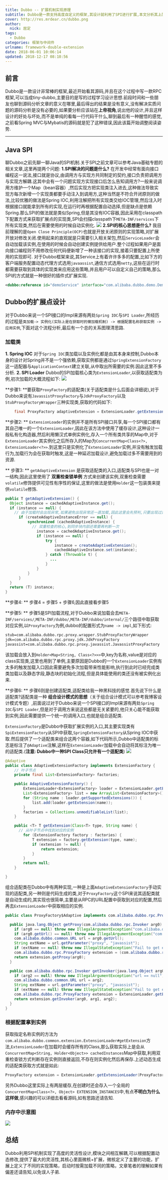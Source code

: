 ```yaml
---
title: Dubbo -- 扩展机制实现原理
subtitle: Dubbo是一款支持高度自定义的框架,其设计就利用了SPI进行扩展,本文分析其上层实现原理.
cover: http://res.mrdear.cn/dubbo.png
author: 
  nick: 屈定
tags:
  - Dubbo
categories: 框架与中间件
urlname: framework-double-extension
date: 2018-06-01 10:06:14
updated: 2018-12-17 08:10:56
---
```

## 前言
Dubbo是一款设计非常棒的框架,最近开始看其源码,并且在这个过程中写一款RPC框架,可以当成tiny-dubbo,主要目的是写的过程学习设计思想.前段时间和一些朋友也聊到源码分析文章的意义在哪里,最后得出的结果是没有意义,没有解决实质问题的源码分析是没有必要的,如果要分析应该站在**上帝视角**,说出他的设计,并且这样设计的好处与坏处,而不是单纯的看每一行代码干什么,聊到最后有一种醒悟的感觉,之前看Spring MVC与Mybatis的源码就是犯了这种错误,因此该篇开始调整阅读姿势.
- - - - -

## Java SPI
聊Dubbo之前先聊一聊Java的SPI机制.关于SPI之前文章可以参考Java基础专题的相关文章,这里再提两个问题:
**1.SPI解决的问题是什么?**
在开发中经常有面向接口编程这一说法,接口就是协议,由调用方与实现方共同制定的契约,接口负责把调用方与实现方解耦.这其中会有一个问题实现方实现接口后怎么告知调用方?一般来说调用方维护一个Map（bean容器）,然后实现方把实现类注入进去,这种做法导致实现方每次新增一个实现类都要手动注入到调用方,这种当然是不符合开闭原则的做法,比较优雅的做法是Spring IOC,利用注解把所有实现类交给IOC管理,然后注入时根据接口就能拿到所有的实现,在运行时再根据配置自动选择,但是缺点是依赖Spring.那么SPI的做法就是类似Spring,但是其没有IOC容器,因此采用在classpath下配置方式来获取扩展点的实现类,SPI会扫描classpath下`META-INF/services`下所有实现类,然后在需要使用的时候自动实例化.
![](http://res.mrdear.cn/1524974589.png)
**2.SPI的核心思想是什么?**
我目前理解的是`Open Close Principle(OCP)`也就是开放关闭原则的实现策略,对扩展开放对修改关闭.使用起来的直观就是只需要引入相关架包,然后`ServiceLoader`会自动加载该实例,在使用的时候会自动创建实例提供给用户.整个过程如果用户是面向接口编程则不用修改任何代码便新增了一种该接口的实现,接着只要配置上所使用的实现即可.
对于Dubbo框架来说,其Service上有着许许多多的配置,比如下方的客户端服务配置动态代理方式选用`javaassist`,通信方式选用`netty`,这些在运行时都需要获取到具体的实现类来应用这些策略,并且用户可以自定义自己的策略,那么SPI的方式就是一种很好的插件式扩展实现.
```xml
<dubbo:reference id="demoService" interface="com.alibaba.dubbo.demo.DemoService" proxy="javassist" client="netty"/>
```

## Dubbo的扩展点设计
对于Dubbo来说一个SPI接口的Impl来源有两处`Spring IOC`与`SPI Loader`,所经历的过程是`类加载-> 实例化(实际上是在获取时的懒加载机制) -> 根据配置名称获取实例 -> 应用实例`,下面对这个流程分析,最后有一个总的关系图理清思路.

### 加载类
**1. Spring IOC**
对于`Spring IOC`类加载以及实例化都是由其本身来控制,Dubbo本身的设计对Spring并不是一个强依赖,获取实例都是通过`SpringExtensionFactory`这一适配器与`ApplicationContext`建立关联,从中取出所需要的实例.因此这里不多分析.
**2. SPI Loader**
Dubbo的SPI加载核心类为`ExtensionLoader`,以获取适配类为例,初次加载的大概流程如下:
![](http://res.mrdear.cn/1524981360.png)

**步骤1: **要获取`ProxyFactory`的适配类(关于适配类是什么后面会详细说),对于Dubbo来说有`JavassistProxyFactory`与`JdkProxyFactory`以及`StubProxyFactoryWrapper`三种实现类,获取的代码如下:
```java
    final ProxyFactory adaptiveExtension = ExtensionLoader.getExtensionLoader(ProxyFactory.class).getAdaptiveExtension();
```

**步骤2: ** `ExtensionLoader`的实例并不是所有SPI接口共享,每一个SPI接口都有其自己唯一的一个`ExtensionLoader`,因此在该方法中使用了缓存设计,这种设计一般私有化构造器,然后利用懒汉式单例实例化,存入一个所有类共享的Map中,对于`ExtensionLoader`其实例化之后所存入的Map为`ConcurrentMap<Class<?>, ExtensionLoader<?>>`.到这里只是实例化了`ExtensionLoader`实例,并没有触发加载行为,加载行为会在获取时触发,这是一种延迟加载设计,避免加载过多不需要用到的资源.

** 步骤3: ** `getAdaptiveExtension` 是获取适配类的入口,适配类与SPI也是一对一结构,因此这里使用了 **双重检查锁单例** 方式来创建该实例,双重检查需要`volatile`修饰提供可见性有序性的保证,这里的做法是使用`Holder`这一包装类来提供`volatile`修饰.

```java
public T getAdaptiveExtension() {
  Object instance = cachedAdaptiveInstance.get();
  if (instance == null) {
    // 由于加载时会出现异常,如果避免出现异常还一直加载,因此这里会先预判,只要出现过异常那么之后会一直加载失败
      if (createAdaptiveInstanceError == null) {
          synchronized (cachedAdaptiveInstance) {
            // 双重检查的核心,到同步块内部还需要再判断一次
              instance = cachedAdaptiveInstance.get();
              if (instance == null) {
                  try {
                      instance = createAdaptiveExtension();
                      cachedAdaptiveInstance.set(instance);
                  } catch (Throwable t) {
                    ...
                  }
              }
          }
      }
  }
  return (T) instance;
}
```
**步骤4: ** 步骤4 = 步骤5 + 步骤6,因此直接看步骤5

**步骤5: ** 步骤5是SPI加载流程,对于Dubbo来说加载会去`META-INF/services/`,`META-INF/dubbo/`,`META-INF/dubbo/internal/`三个路径中取获取对应实例,以`ProxyFactory`为例,dubbo的配置形式为`name -> impl`,如下形式:

```txt
stub=com.alibaba.dubbo.rpc.proxy.wrapper.StubProxyFactoryWrapper
jdk=com.alibaba.dubbo.rpc.proxy.jdk.JdkProxyFactory
javassist=com.alibaba.dubbo.rpc.proxy.javassist.JavassistProxyFactory
```

该加载会放入到`Holder<Map<String, Class<?>>>`中,key为名称,value是对应的class实现类,这里也用到了单例,主要原因是Dubbo的一个`ExtensionLoader`实例有太多的触发加载入口因此需要避免多次加载带来性能影响,执行到此时已经完成类类加载以及静态字段,静态块的初始化流程,但是具体能使用的类还没有被实例化出来.

**步骤6: ** 步骤6则是创建适配类,适配类给我一种黑科技的感觉.首先说下什么是适配类?适配类是一种 **组合设计模式的思想**（关于组合设计模式可以参考我博客设计模式专题）,前面说过对于Dubbo来说一个SPI接口的Impl来源有两处`Spring IOC`与`SPI Loader`,但是对于调用方来说这些都是无关紧要的,他只关心能不能获取到实例,因此需要提供一个统一的调用入口,也就是组合适配类.

`ExtensionFactory`是Dubbo中获取扩展实例的入口,其主要实现类有`SpiExtensionFactory`从SPI中获取,`SpringExtensionFactory`从Spring IOC中获取.然后提供了一个适配类来组合这两个容器,如下代码所示,Dubbo中适配类的标志是标注了`@Adaptive`注解,这样在`ExtensionLoader`加载中会自动将其标注为唯一的适配类.(**注意: Dubbo中一种SPI Class只允许有一个适配类**)
![](http://res.mrdear.cn/1524983875.png)
```java
@Adaptive
public class AdaptiveExtensionFactory implements ExtensionFactory {
    // 叶子节点
    private final List<ExtensionFactory> factories;

    public AdaptiveExtensionFactory() {
        ExtensionLoader<ExtensionFactory> loader = ExtensionLoader.getExtensionLoader(ExtensionFactory.class);
        List<ExtensionFactory> list = new ArrayList<ExtensionFactory>();
        for (String name : loader.getSupportedExtensions()) {
            list.add(loader.getExtension(name));
        }
        factories = Collections.unmodifiableList(list);
    }

    public <T> T getExtension(Class<T> type, String name) {
      // 从叶子节点中找到对应的实例
        for (ExtensionFactory factory : factories) {
            T extension = factory.getExtension(type, name);
            if (extension != null) {
                return extension;
            }
        }
        return null;
    }

}
```
组合适配类在Dubbo中有两种实现,一种是上面`AdaptiveExtensionFactory`手动实现的适配类,另一种则是代码生成的类,对于`ProxyFactory`这个SPI来说其适配类就是自动生成的,其实现也很简单,主要是从RPC的URL配置中获取到对应的配置,然后再去`ExtensionLoader`中获取相应的实例.
```java
public class ProxyFactory$Adaptive implements com.alibaba.dubbo.rpc.ProxyFactory {

  public java.lang.Object getProxy(com.alibaba.dubbo.rpc.Invoker arg0) throws com.alibaba.dubbo.rpc.RpcException {
    if (arg0 == null) throw new IllegalArgumentException("com.alibaba.dubbo.rpc.Invoker argument == null");
    if (arg0.getUrl() == null) throw new IllegalArgumentException("com.alibaba.dubbo.rpc.Invoker argument getUrl() == null");
    com.alibaba.dubbo.common.URL url = arg0.getUrl();
    String extName = url.getParameter("proxy", "javassist");
    if (extName == null) throw new IllegalStateException("Fail to get extension(com.alibaba.dubbo.rpc.ProxyFactory) name from url(" + url.toString() + ") use keys([proxy])");
    com.alibaba.dubbo.rpc.ProxyFactory extension = (com.alibaba.dubbo.rpc.ProxyFactory) ExtensionLoader.getExtensionLoader(com.alibaba.dubbo.rpc.ProxyFactory.class).getExtension(extName);
    return extension.getProxy(arg0);
  }

  public com.alibaba.dubbo.rpc.Invoker getInvoker(java.lang.Object arg0, java.lang.Class arg1, com.alibaba.dubbo.common.URL arg2) throws com.alibaba.dubbo.rpc.RpcException {
    if (arg2 == null) throw new IllegalArgumentException("url == null");
    com.alibaba.dubbo.common.URL url = arg2;
    String extName = url.getParameter("proxy", "javassist");
    if (extName == null) throw new IllegalStateException("Fail to get extension(com.alibaba.dubbo.rpc.ProxyFactory) name from url(" + url.toString() + ") use keys([proxy])");
    com.alibaba.dubbo.rpc.ProxyFactory extension = ExtensionLoader.getExtensionLoader(com.alibaba.dubbo.rpc.ProxyFactory.class).getExtension(extName);
    return extension.getInvoker(arg0, arg1, arg2);
  }
}
```
### 根据配置拿到实例
获取指定名称实例的方法为`com.alibaba.dubbo.common.extension.ExtensionLoader#getExtension`方法,`ExtensionLoader`在加载时会缓存所有的Class,那么获取实际上是会从`ConcurrentMap<String, Holder<Object>> cachedInstances`Map中获取,利用双重检查锁方式判断存在实例则直接返回,不存在则实例化然后再保存.上述动态生成的适配类获取方式就是如此:
```java
ProxyFactory extension = ExtensionLoader.getExtensionLoader(ProxyFactory.class).getExtension(extName);
```
另外Dubbo这里实际上有两层缓存,在创建时还会存入一个全局的`ConcurrentMap<Class<?>, Object> EXTENSION_INSTANCES`中,有点**不明白为什么这样做**,感兴趣的可以详细去看看源码,如有思路还请告知.

### 内存中示意图
![](http://res.mrdear.cn/1524985704.png)

## 总结
Dubbo利用SPI机制实现了高度的灵活性设计,模块之间相互解耦,可以根据配置动态修改,提供了最大的灵活性,其核心里面微核+扩展，微核定义了主要的功能，扩展上定义了不同的实现策略，启动时按需加载不同的策略，文章笔者的理解如果有偏差还请告知,以免误人子弟.
